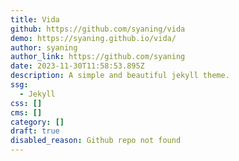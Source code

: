 ```yaml
---
title: Vida
github: https://github.com/syaning/vida
demo: https://syaning.github.io/vida/
author: syaning
author_link: https://github.com/syaning
date: 2023-11-30T11:58:53.895Z
description: A simple and beautiful jekyll theme.
ssg:
  - Jekyll
css: []
cms: []
category: []
draft: true
disabled_reason: Github repo not found
---
```

